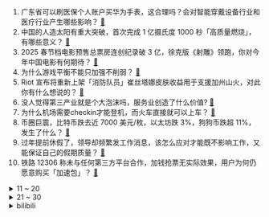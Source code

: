 1. 广东省可以刷医保个人账户买华为手表，这合理吗？会对智能穿戴设备行业和医疗行业产生哪些影响？ [:link:](https://www.zhihu.com/question/10093912312)
2. 中国的人造太阳有重大突破，首次完成 1 亿摄氏度 1000 秒「高质量燃烧」，有哪些意义？ [:link:](https://www.zhihu.com/question/10152971953)
3. 2025 春节档电影预售总票房连创纪录破 3 亿，徐克版《射雕》领跑，你对今年中国电影有何期待？ [:link:](https://www.zhihu.com/question/10103420925)
4. 为什么游戏平衡不能只加强不削弱？ [:link:](https://www.zhihu.com/question/6656868166)
5. Riot 宣布将重新上架「消防队员」崔丝塔娜皮肤收益用于支援加州山火，对此你有什么想说的？ [:link:](https://www.zhihu.com/question/10072457808)
6. 没人觉得第三产业就是个大泡沫吗，服务业创造了什么价值? [:link:](https://www.zhihu.com/question/404407191)
7. 为什么机场需要checkin才能登机，而火车直接就可以上车？ [:link:](https://www.zhihu.com/question/650381090)
8. 币圈巨震，比特币跌去近 7000 美元/枚，以太坊跌 3%，狗狗币跌超 11%，发生了什么？ [:link:](https://www.zhihu.com/question/10073966632)
9. 过年提前休假了，领导却频繁发工作消息，该怎么应对才能既不影响工作，又能保证自己的假期质量？ [:link:](https://www.zhihu.com/question/10099651315)
10. 铁路 12306 称未与任何第三方平台合作，加钱抢票无实际效果，用户为何仍愿意购买「加速包」？ [:link:](https://www.zhihu.com/question/10097555559)
<details>
<summary>11 ~ 20</summary>

11. 特朗普给予 TikTok「不卖就禁用」法律 75 天宽限期，为什么是 75 天？该法律之后会有改变吗？ [:link:](https://www.zhihu.com/question/10156558626)
12. 国补 1 月 20 日上线，苹果等多款手机集体降至 6000 元以内，会对手机市场带来怎样的影响？ [:link:](https://www.zhihu.com/question/9994276197)
13. 你认为「拖到拿完年终奖再提离职」还是「先提离职，让公司有个准备」更合适？ [:link:](https://www.zhihu.com/question/10099621916)
14. 如何评价《天下粮仓》这部电视剧？ [:link:](https://www.zhihu.com/question/26510300)
15. 程序员都有自己的服务器吗？ [:link:](https://www.zhihu.com/question/557179943)
16. 中央美术学院 2 名干部被查，1 人系主动投案，哪些信息值得关注？ [:link:](https://www.zhihu.com/question/9668151490)
17. 如果可以基因改良，你眼中的完美人类是什么样的？ [:link:](https://www.zhihu.com/question/41434084)
18. 游戏《真三国无双起源》最让你崩溃的是什么时刻？ [:link:](https://www.zhihu.com/question/9668628020)
19. 如果举办《红楼梦》主题的「知识王者」答题 PK，你会出哪些有意思的题？ [:link:](https://www.zhihu.com/question/9657253146)
20. 乔丹退役后为什么不去当教练呢？ [:link:](https://www.zhihu.com/question/406523577)
</details>
<details>
<summary>21 ~ 30</summary>

21. 特朗普签署行政令宣布美国退出世界卫生组织，该决定会带来哪些影响？如何看待美国接连「退群」的举动? [:link:](https://www.zhihu.com/question/10155728678)
22. 在冬天，吃茶、看书、晒太阳，你选哪一个？ [:link:](https://www.zhihu.com/question/7480212819)
23. 对于春节传统习俗，你家小朋友最感兴趣的是哪些？ [:link:](https://www.zhihu.com/question/7845027315)
24. 爱喝咖啡的你，选豆还是粉，选豆是不是显得自己更有品味？ [:link:](https://www.zhihu.com/question/9544679724)
25. 利用现有的 AI 技术，独立游戏开发者的黄金时代是否已经到来？ [:link:](https://www.zhihu.com/question/9068041309)
26. 三部曲武力值最高的女人是郭襄吗？ [:link:](https://www.zhihu.com/question/9724098947)
27. 《DOTA2》万古多一个被动能打职业吗? [:link:](https://www.zhihu.com/question/647703404)
28. 明明睛雯比袭人漂亮，为什么要选袭人做宝玉妾？ [:link:](https://www.zhihu.com/question/9596000932)
29. 西游记中，真假猴王难以辨别，为什么只有如来能够识破？ [:link:](https://www.zhihu.com/question/9374534396)
30. 如何评价 Kimi 发布的多模态推理模型 k1.5？ [:link:](https://www.zhihu.com/question/10114790245)
</details><details>
<summary>bilibili</summary>

</details>